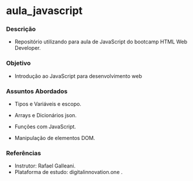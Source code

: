 # aula_javascript

### Descrição

* Repositório utilizando para aula de JavaScript do bootcamp HTML Web Developer.



### Objetivo

* Introdução ao JavaScript para desenvolvimento web



### Assuntos Abordados

* Tipos e Variáveis e escopo.

* Arrays e Dicionários json.
* Funções com JavaScript.
* Manipulação de elementos DOM.



### Referências

* Instrutor: Rafael Galleani.
* Plataforma de estudo:  digitalinnovation.one .

​		
